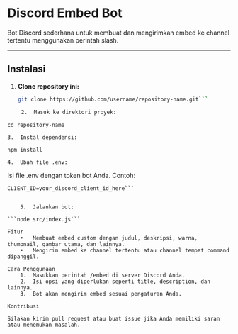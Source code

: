 # Discord Embed Bot

Bot Discord sederhana untuk membuat dan mengirimkan embed ke channel tertentu menggunakan perintah slash.

---

## Instalasi

1. **Clone repository ini:**
   ```bash
   git clone https://github.com/username/repository-name.git```

	2.	Masuk ke direktori proyek:

```cd repository-name```


	3.	Instal dependensi:

```npm install```


	4.	Ubah file .env:
Isi file .env dengan token bot Anda. Contoh:

```DISCORD_TOKEN=your_discord_bot_token_here
CLIENT_ID=your_discord_client_id_here```


	5.	Jalankan bot:

```node src/index.js```

Fitur
	•	Membuat embed custom dengan judul, deskripsi, warna, thumbnail, gambar utama, dan lainnya.
	•	Mengirim embed ke channel tertentu atau channel tempat command dipanggil.

Cara Penggunaan
	1.	Masukkan perintah /embed di server Discord Anda.
	2.	Isi opsi yang diperlukan seperti title, description, dan lainnya.
	3.	Bot akan mengirim embed sesuai pengaturan Anda.

Kontribusi

Silakan kirim pull request atau buat issue jika Anda memiliki saran atau menemukan masalah.
